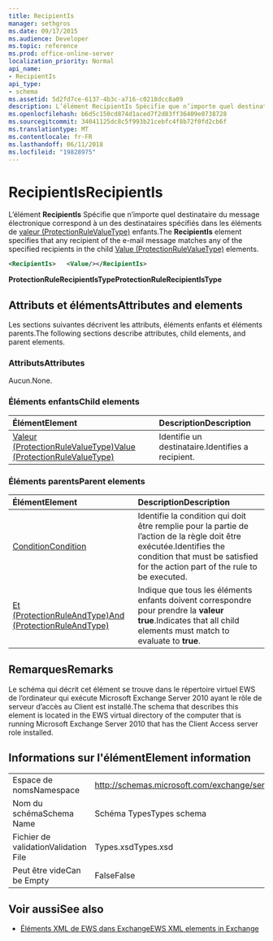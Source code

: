 ```yaml
---
title: RecipientIs
manager: sethgros
ms.date: 09/17/2015
ms.audience: Developer
ms.topic: reference
ms.prod: office-online-server
localization_priority: Normal
api_name:
- RecipientIs
api_type:
- schema
ms.assetid: 5d2fd7ce-6137-4b3c-a716-c0218dcc8a09
description: L’élément RecipientIs Spécifie que n’importe quel destinataire du message électronique correspond à un des destinataires spécifiés dans les éléments de valeur (ProtectionRuleValueType) enfants.
ms.openlocfilehash: b6d5c150cd874d1aced7f2d83ff36409e0738728
ms.sourcegitcommit: 34041125dc8c5f993b21cebfc4f8b72f0fd2cb6f
ms.translationtype: MT
ms.contentlocale: fr-FR
ms.lasthandoff: 06/11/2018
ms.locfileid: "19828975"
---
```

# <a name="recipientis"></a><span data-ttu-id="787c2-103">RecipientIs</span><span class="sxs-lookup"><span data-stu-id="787c2-103">RecipientIs</span></span>

<span data-ttu-id="787c2-104">L’élément **RecipientIs** Spécifie que n’importe quel destinataire du message électronique correspond à un des destinataires spécifiés dans les éléments de [valeur (ProtectionRuleValueType)](value-protectionrulevaluetype.md) enfants.</span><span class="sxs-lookup"><span data-stu-id="787c2-104">The **RecipientIs** element specifies that any recipient of the e-mail message matches any of the specified recipients in the child [Value (ProtectionRuleValueType)](value-protectionrulevaluetype.md) elements.</span></span> 
  
```xml
<RecipientIs>   <Value/></RecipientIs>
```

 <span data-ttu-id="787c2-105">**ProtectionRuleRecipientIsType**</span><span class="sxs-lookup"><span data-stu-id="787c2-105">**ProtectionRuleRecipientIsType**</span></span>
## <a name="attributes-and-elements"></a><span data-ttu-id="787c2-106">Attributs et éléments</span><span class="sxs-lookup"><span data-stu-id="787c2-106">Attributes and elements</span></span>

<span data-ttu-id="787c2-107">Les sections suivantes décrivent les attributs, éléments enfants et éléments parents.</span><span class="sxs-lookup"><span data-stu-id="787c2-107">The following sections describe attributes, child elements, and parent elements.</span></span>
  
### <a name="attributes"></a><span data-ttu-id="787c2-108">Attributs</span><span class="sxs-lookup"><span data-stu-id="787c2-108">Attributes</span></span>

<span data-ttu-id="787c2-109">Aucun.</span><span class="sxs-lookup"><span data-stu-id="787c2-109">None.</span></span>
  
### <a name="child-elements"></a><span data-ttu-id="787c2-110">Éléments enfants</span><span class="sxs-lookup"><span data-stu-id="787c2-110">Child elements</span></span>

|<span data-ttu-id="787c2-111">**Élément**</span><span class="sxs-lookup"><span data-stu-id="787c2-111">**Element**</span></span>|<span data-ttu-id="787c2-112">**Description**</span><span class="sxs-lookup"><span data-stu-id="787c2-112">**Description**</span></span>|
|:-----|:-----|
|[<span data-ttu-id="787c2-113">Valeur (ProtectionRuleValueType)</span><span class="sxs-lookup"><span data-stu-id="787c2-113">Value (ProtectionRuleValueType)</span></span>](value-protectionrulevaluetype.md) <br/> |<span data-ttu-id="787c2-114">Identifie un destinataire.</span><span class="sxs-lookup"><span data-stu-id="787c2-114">Identifies a recipient.</span></span>  <br/> |
   
### <a name="parent-elements"></a><span data-ttu-id="787c2-115">Éléments parents</span><span class="sxs-lookup"><span data-stu-id="787c2-115">Parent elements</span></span>

|<span data-ttu-id="787c2-116">**Élément**</span><span class="sxs-lookup"><span data-stu-id="787c2-116">**Element**</span></span>|<span data-ttu-id="787c2-117">**Description**</span><span class="sxs-lookup"><span data-stu-id="787c2-117">**Description**</span></span>|
|:-----|:-----|
|[<span data-ttu-id="787c2-118">Condition</span><span class="sxs-lookup"><span data-stu-id="787c2-118">Condition</span></span>](condition.md) <br/> |<span data-ttu-id="787c2-119">Identifie la condition qui doit être remplie pour la partie de l’action de la règle doit être exécutée.</span><span class="sxs-lookup"><span data-stu-id="787c2-119">Identifies the condition that must be satisfied for the action part of the rule to be executed.</span></span>  <br/> |
|[<span data-ttu-id="787c2-120">Et (ProtectionRuleAndType)</span><span class="sxs-lookup"><span data-stu-id="787c2-120">And (ProtectionRuleAndType)</span></span>](and-protectionruleandtype.md) <br/> |<span data-ttu-id="787c2-121">Indique que tous les éléments enfants doivent correspondre pour prendre la **valeur true**.</span><span class="sxs-lookup"><span data-stu-id="787c2-121">Indicates that all child elements must match to evaluate to **true**.</span></span>  <br/> |
   
## <a name="remarks"></a><span data-ttu-id="787c2-122">Remarques</span><span class="sxs-lookup"><span data-stu-id="787c2-122">Remarks</span></span>

<span data-ttu-id="787c2-123">Le schéma qui décrit cet élément se trouve dans le répertoire virtuel EWS de l’ordinateur qui exécute Microsoft Exchange Server 2010 ayant le rôle de serveur d’accès au Client est installé.</span><span class="sxs-lookup"><span data-stu-id="787c2-123">The schema that describes this element is located in the EWS virtual directory of the computer that is running Microsoft Exchange Server 2010 that has the Client Access server role installed.</span></span>
  
## <a name="element-information"></a><span data-ttu-id="787c2-124">Informations sur l'élément</span><span class="sxs-lookup"><span data-stu-id="787c2-124">Element information</span></span>

|||
|:-----|:-----|
|<span data-ttu-id="787c2-125">Espace de noms</span><span class="sxs-lookup"><span data-stu-id="787c2-125">Namespace</span></span>  <br/> |http://schemas.microsoft.com/exchange/services/2006/types  <br/> |
|<span data-ttu-id="787c2-126">Nom du schéma</span><span class="sxs-lookup"><span data-stu-id="787c2-126">Schema Name</span></span>  <br/> |<span data-ttu-id="787c2-127">Schéma Types</span><span class="sxs-lookup"><span data-stu-id="787c2-127">Types schema</span></span>  <br/> |
|<span data-ttu-id="787c2-128">Fichier de validation</span><span class="sxs-lookup"><span data-stu-id="787c2-128">Validation File</span></span>  <br/> |<span data-ttu-id="787c2-129">Types.xsd</span><span class="sxs-lookup"><span data-stu-id="787c2-129">Types.xsd</span></span>  <br/> |
|<span data-ttu-id="787c2-130">Peut être vide</span><span class="sxs-lookup"><span data-stu-id="787c2-130">Can be Empty</span></span>  <br/> |<span data-ttu-id="787c2-131">False</span><span class="sxs-lookup"><span data-stu-id="787c2-131">False</span></span>  <br/> |
   
## <a name="see-also"></a><span data-ttu-id="787c2-132">Voir aussi</span><span class="sxs-lookup"><span data-stu-id="787c2-132">See also</span></span>



- [<span data-ttu-id="787c2-133">Éléments XML de EWS dans Exchange</span><span class="sxs-lookup"><span data-stu-id="787c2-133">EWS XML elements in Exchange</span></span>](ews-xml-elements-in-exchange.md)

